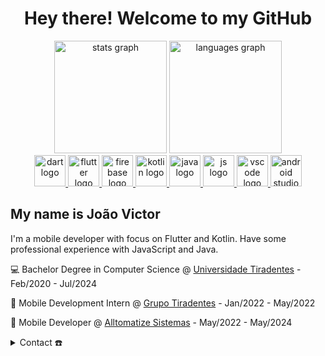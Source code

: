 <h1 align="center">Hey there! Welcome to my GitHub</h1>

<div align="center">
  <img src="https://github-readme-stats.vercel.app/api?username=joaovvn&show_icons=true&include_all_commits=true&hide_rank=true&theme=dark#gh-dark-mode-only&order=1" height="180" alt="stats graph"  />
  <img src="https://github-readme-stats.vercel.app/api/top-langs?username=joaovvn&hide_title=false&layout=donut&card_width=320&langs_count=5&theme=dark&order=2" height="180" alt="languages graph"  />
</div>


<div align="center">
  <a href="https://dart.dev/" target="_blank">
    <img src="https://skillicons.dev/icons?i=dart&theme=light" height="50" alt="dart logo"  />
  </a>
  <a href="https://flutter.dev/" target="_blank">
    <img src="https://skillicons.dev/icons?i=flutter&theme=light" height="50" alt="flutter logo"  />
  </a>
  <a href="https://firebase.google.com/" target="_blank">
    <img src="https://skillicons.dev/icons?i=firebase&theme=light" height="50" alt="firebase logo"  />
  </a>
  <a href="https://kotlinlang.org/" target="_blank">
    <img src="https://skillicons.dev/icons?i=kotlin&theme=light" height="50" alt="kotlin logo"  />
  </a>
  <a href="https://www.java.com/" target="_blank">
    <img src="https://skillicons.dev/icons?i=java&theme=light" height="50" alt="java logo"  />
  </a>
  <a href="https://www.oracle.com/developer/javascript/" target="_blank">
    <img src="https://skillicons.dev/icons?i=js&theme=light" height="50" alt="js logo"  />
  </a>
  <a href="https://code.visualstudio.com/" target="_blank">
    <img src="https://skillicons.dev/icons?i=vscode&theme=light" height="50" alt="vscode logo"  />
  </a>
  <a href="https://developer.android.com/studio" target="_blank">
    <img src="https://skillicons.dev/icons?i=androidstudio&theme=light" height="50" alt="android studio logo"  />
  </a>
</div>

<h2 align="left">My name is João Victor</h2>

<p align="left"> I'm a mobile developer with focus on Flutter and Kotlin. Have some professional experience with JavaScript and Java.</p>

💻 Bachelor Degree in Computer Science @ [Universidade Tiradentes](www.unit.br) - Feb/2020 - Jul/2024

📱 Mobile Development Intern @ [Grupo Tiradentes](www.grupotiradentes.com) - Jan/2022 - May/2022

📱 Mobile Developer @ [Alltomatize Sistemas](https://alltomatize.com.br/) - May/2022 - May/2024


<details>
  <summary>Contact ☎️</summary>
  
  <a href="https://www.linkedin.com/in/joaovvn/" target="_blank">
    <img src="https://img.shields.io/static/v1?message=LinkedIn&logo=linkedin&label=&color=0077B5&logoColor=white&labelColor=&style=for-the-badge" height="35" alt="linkedin logo"  />
  </a>
  <a href="mailto:joaovvnogueira@hotmail.com" target="_blank">
    <img src="https://img.shields.io/static/v1?message=E-mail&logo=maildotru&label=&color=D14836&logoColor=white&labelColor=&style=for-the-badge" height="35" alt="email logo"  />
  </a>
  <a href="https://discordapp.com/users/234675189881765888" target="_blank">
    <img src="https://img.shields.io/static/v1?message=Discord&logo=discord&label=&color=5865F2&logoColor=white&labelColor=&style=for-the-badge" height="35" alt="whatsapp logo"/>
  </a>
</details>
